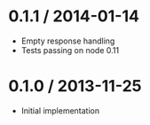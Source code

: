 
0.1.1 / 2014-01-14
==================

  * Empty response handling
  * Tests passing on node 0.11

0.1.0 / 2013-11-25
==================

  * Initial implementation
